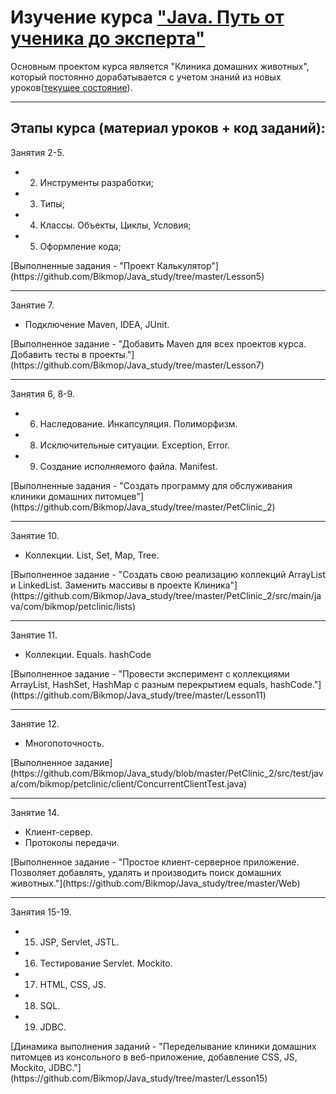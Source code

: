 Изучение курса ["Java. Путь от ученика до эксперта"](https://github.com/peterarsentev/java-courses)
=================================
Основным проектом курса является "Клиника домашних животных", который постоянно дорабатывается с учетом знаний из новых уроков([текущее состояние](https://github.com/Bikmop/Java_study/tree/master/Lesson15)).

---------------------------------
Этапы курса (материал уроков + код заданий):
---------------------------------
Занятия 2-5.
- 2) Инструменты разработки;
- 3) Типы;
- 4) Классы. Объекты, Циклы, Условия;
- 5) Оформление кода;
<p>[Выполненные задания - "Проект Калькулятор"](https://github.com/Bikmop/Java_study/tree/master/Lesson5)</p>

---------------------------------
Занятие 7.
- Подключение Maven, IDEA, JUnit.
<p>[Выполненное задание - "Добавить Мaven для всех проектов курса. Добавить тесты в проекты."](https://github.com/Bikmop/Java_study/tree/master/Lesson7)</p>

---------------------------------
Занятия 6, 8-9.
- 6) Наследование. Инкапсуляция. Полиморфизм.
- 8) Исключительные ситуации. Exception, Error.
- 9) Создание исполняемого файла. Manifest.
<p>[Выполненные задания - "Создать программу для обслуживания клиники домашних питомцев"](https://github.com/Bikmop/Java_study/tree/master/PetClinic_2)</p>

---------------------------------
Занятие 10.
- Коллекции. List, Set, Map, Tree.
<p>[Выполненное задание - "Создать свою реализацию коллекций ArrayList и LinkedList. Заменить массивы в проекте Клиника"](https://github.com/Bikmop/Java_study/tree/master/PetClinic_2/src/main/java/com/bikmop/petclinic/lists)</p>

---------------------------------
Занятие 11.
- Коллекции. Equals. hashCode
<p>[Выполненное задание - "Провести эксперимент с коллекциями ArrayList, HashSet, HashMap с разным перекрытием equals, hashCode."](https://github.com/Bikmop/Java_study/tree/master/Lesson11)</p>

---------------------------------
Занятие 12.
- Многопоточность.
<p>[Выполненное задание](https://github.com/Bikmop/Java_study/blob/master/PetClinic_2/src/test/java/com/bikmop/petclinic/client/ConcurrentClientTest.java)</p>

---------------------------------
Занятие 14.
- Клиент-сервер. 
- Протоколы передачи.
<p>[Выполненное задание - "Простое клиент-серверное приложение. Позволяет добавлять, удалять и производить поиск домашних животных."](https://github.com/Bikmop/Java_study/tree/master/Web)</p>

---------------------------------
Занятия 15-19.
- 15) JSP, Servlet, JSTL.
- 16) Тестирование Servlet. Mockito.
- 17) HTML, CSS, JS.
- 18) SQL.
- 19) JDBC.
<p>[Динамика выполнения заданий - "Переделывание клиники домашних питомцев из консольного в веб-приложение, добавление CSS, JS, Mockito, JDBC."](https://github.com/Bikmop/Java_study/tree/master/Lesson15)</p>
